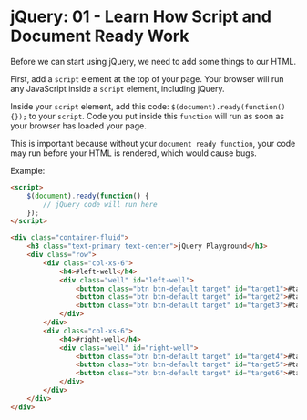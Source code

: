 # jQuery: 01 - Learn How Script and Document Ready Work

Before we can start using jQuery, we need to add some things to our HTML.

First, add a `script` element at the top of your page. Your browser will run any JavaScript inside a `script` element, including jQuery.

Inside your `script` element, add this code: `$(document).ready(function() {});` to your `script`. Code you put inside this `function` will run as soon as your browser has loaded your page.

This is important because without your `document ready function`, your code may run before your HTML is rendered, which would cause bugs.

Example:

```html
<script>
    $(document).ready(function() {
        // jQuery code will run here
    });
</script>

<div class="container-fluid">
    <h3 class="text-primary text-center">jQuery Playground</h3>
    <div class="row">
        <div class="col-xs-6">
            <h4>#left-well</h4>
            <div class="well" id="left-well">
                <button class="btn btn-default target" id="target1">#target1</button>
                <button class="btn btn-default target" id="target2">#target2</button>
                <button class="btn btn-default target" id="target3">#target3</button>
            </div>
        </div>
        <div class="col-xs-6">
            <h4>#right-well</h4>
            <div class="well" id="right-well">
                <button class="btn btn-default target" id="target4">#target4</button>
                <button class="btn btn-default target" id="target5">#target5</button>
                <button class="btn btn-default target" id="target6">#target6</button>
            </div>
        </div>
    </div>
</div>
```
